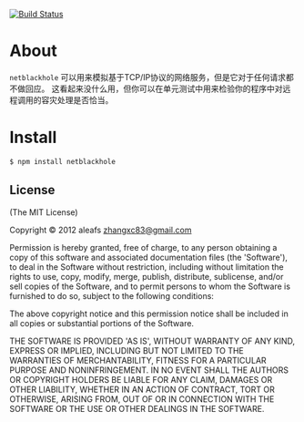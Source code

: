 [![Build Status](https://secure.travis-ci.org/TBEDP/netblackhole.png?branch=master)](http://travis-ci.org/TBEDP/netblackhole)

# About

`netblackhole` 可以用来模拟基于TCP/IP协议的网络服务，但是它对于任何请求都不做回应。
这看起来没什么用，但你可以在单元测试中用来检验你的程序中对远程调用的容灾处理是否恰当。

# Install

```bash
$ npm install netblackhole
```

## License

(The MIT License)

Copyright &copy; 2012 aleafs <zhangxc83@gmail.com>

Permission is hereby granted, free of charge, to any person obtaining
a copy of this software and associated documentation files (the
'Software'), to deal in the Software without restriction, including
without limitation the rights to use, copy, modify, merge, publish,
distribute, sublicense, and/or sell copies of the Software, and to
permit persons to whom the Software is furnished to do so, subject to
the following conditions:

The above copyright notice and this permission notice shall be
included in all copies or substantial portions of the Software.

THE SOFTWARE IS PROVIDED 'AS IS', WITHOUT WARRANTY OF ANY KIND,
EXPRESS OR IMPLIED, INCLUDING BUT NOT LIMITED TO THE WARRANTIES OF
MERCHANTABILITY, FITNESS FOR A PARTICULAR PURPOSE AND NONINFRINGEMENT.
IN NO EVENT SHALL THE AUTHORS OR COPYRIGHT HOLDERS BE LIABLE FOR ANY
CLAIM, DAMAGES OR OTHER LIABILITY, WHETHER IN AN ACTION OF CONTRACT,
TORT OR OTHERWISE, ARISING FROM, OUT OF OR IN CONNECTION WITH THE
SOFTWARE OR THE USE OR OTHER DEALINGS IN THE SOFTWARE.
